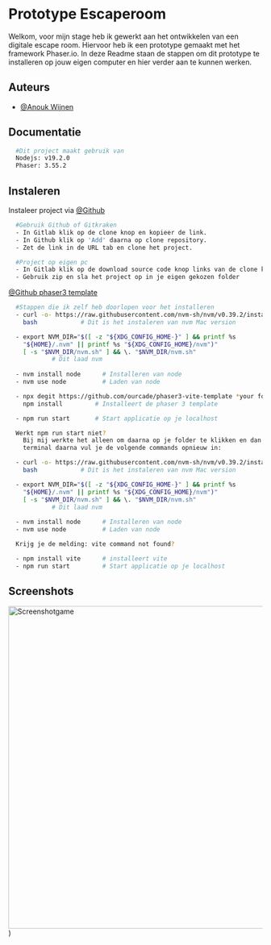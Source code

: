 
# Prototype Escaperoom

Welkom, 
voor mijn stage heb ik gewerkt aan het ontwikkelen van een digitale
escape room. Hiervoor heb ik een prototype gemaakt met het framework Phaser.io.
In deze Readme staan de stappen om dit prototype te installeren op jouw eigen computer
en hier verder aan te kunnen werken.



## Auteurs


- [@Anouk Wijnen](https://github.com/Lyanna133)




## Documentatie

```bash
  #Dit project maakt gebruik van
  Nodejs: v19.2.0
  Phaser: 3.55.2
```


## Instaleren

Instaleer project via [@Github](https://github.com/Lyanna133/prototype-escaperoom)

```bash
  #Gebruik Github of Gitkraken
  - In Gitlab klik op de clone knop en kopieer de link.
  - In Github klik op 'Add' daarna op clone repository.
  - Zet de link in de URL tab en clone het project.
```
```bash
  #Project op eigen pc
  - In Gitlab klik op de download source code knop links van de clone knop.
  - Gebruik zip en sla het project op in je eigen gekozen folder
```
[@Github phaser3 template](https://github.com/ourcade/phaser3-vite-template)
```bash
  #Stappen die ik zelf heb doorlopen voor het installeren
  - curl -o- https://raw.githubusercontent.com/nvm-sh/nvm/v0.39.2/install.sh |
    bash            # Dit is het instaleren van nvm Mac version

  - export NVM_DIR="$([ -z "${XDG_CONFIG_HOME-}" ] && printf %s
    "${HOME}/.nvm" || printf %s "${XDG_CONFIG_HOME}/nvm")"
    [ -s "$NVM_DIR/nvm.sh" ] && \. "$NVM_DIR/nvm.sh"
            # Dit laad nvm
  
  - nvm install node      # Installeren van node
  - nvm use node          # Laden van node

  - npx degit https://github.com/ourcade/phaser3-vite-template *your folder*
    npm install         # Installeert de phaser 3 template

  - npm run start       # Start applicatie op je localhost
```

```bash
  Werkt npm run start niet?
    Bij mij werkte het alleen om daarna op je folder te klikken en dan “open in integrated
    terminal daarna vul je de volgende commands opnieuw in:

  - curl -o- https://raw.githubusercontent.com/nvm-sh/nvm/v0.39.2/install.sh |
    bash            # Dit is het instaleren van nvm Mac version  

  - export NVM_DIR="$([ -z "${XDG_CONFIG_HOME-}" ] && printf %s
    "${HOME}/.nvm" || printf %s "${XDG_CONFIG_HOME}/nvm")"
    [ -s "$NVM_DIR/nvm.sh" ] && \. "$NVM_DIR/nvm.sh"
            # Dit laad nvm
  
  - nvm install node      # Installeren van node
  - nvm use node          # Laden van node

  Krijg je de melding: vite command not found?

  - npm install vite      # installeert vite
  - npm run start         # Start applicatie op je localhost
```
## Screenshots

<img width="640" alt="Screenshotgame" src="https://user-images.githubusercontent.com/103851643/211283409-558f1878-94b2-4c56-bb4c-11a9196ff9e5.png">
)



